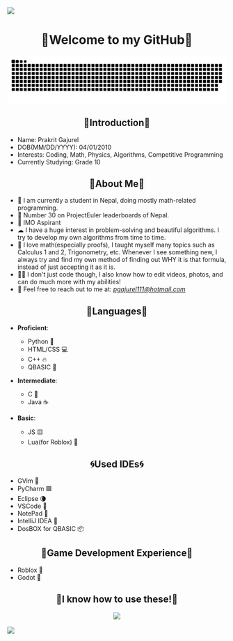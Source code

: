 <!--border line-->

<img src="https://user-images.githubusercontent.com/73097560/115834477-dbab4500-a447-11eb-908a-139a6edaec5c.gif">

<div align="center">
  <h1>👾Welcome to my GitHub👾</h1>
</div>

<!--credit to vaxad for this amazing snake thing-->

<div align="center">
  <img  src="https://github.com/vaxad/vaxad/blob/main/grid-snake.svg"
       alt="yoinked from github.com/vaxad" /></a>
</div>

<div align="center">
  <h2><b>📝Introduction📝</b></h2>
</div>

- Name: Prakrit Gajurel
- DOB(MM/DD/YYYY): 04/01/2010
- Interests: Coding, Math, Physics, Algorithms, Competitive Programming
- Currently Studying: Grade 10

<div align="center">
  <h2><b>👀About Me👀</b></h2>
</div>

- 🔭 I am currently a student in Nepal, doing mostly math-related programming.
- 🏅 Number 30 on ProjectEuler leaderboards of Nepal.
- 👑 IMO Aspirant
- ☁ I have a huge interest in problem-solving and beautiful algorithms. I try to develop my own algorithms from time to time.
- 🔢 I love math(especially proofs), I taught myself many topics such as Calculus 1 and 2, Trigonometry, etc. Whenever I see something new, I always try and find my own method of finding out WHY it is that formula, instead of just accepting it as it is.
- 🐱‍👤 I don't just code though, I also know how to edit videos, photos, and can do much more with my abilities!
- 📧 Feel free to reach out to me at: *pgajurel111@hotmail.com*

<div align="center">
  <h2><b>🦚Languages🦚</b></h2>
</div>

- **Proficient**:
  - Python 🐍
  - HTML/CSS 💻
  - C++ 🔥
  - QBASIC 👴
    
- **Intermediate**:
  - C 💪
  - Java ☕

- **Basic**:
  - JS 🟨
  - Lua(for Roblox) 🌙

<div align="center">
  <h2><b>🌀Used IDEs🌀</b></h2>
</div>

- GVim 🗿
- PyCharm 🟩
- Eclipse 🌘
- VSCode 🔹
- NotePad 💪
- IntelliJ IDEA 💜
- DosBOX for QBASIC 📦

<div align="center">
  <h2><b>🎲Game Development Experience🎲</b></h2>
</div>

- Roblox 🔲
- Godot 🤖

<div align="center">
  <h2><b>🌌I know how to use these!🌌</b></h2>
</div>

<!--got these from skillicons-->

<p align="center">
  <a href="https://skillicons.dev">
    <img src="https://skillicons.dev/icons?i=ae,atom,c,cpp,css,discord,django,eclipse,github,gmail,godot,html,idea,instagram,java,js,lua,notion,ps,pr,pycharm,py,robloxstudio,stackoverflow,twitter,vim,vscode,windows&perline=7" />
  </a>
</p>

<!--border again-->

<img src="https://user-images.githubusercontent.com/73097560/115834477-dbab4500-a447-11eb-908a-139a6edaec5c.gif">
